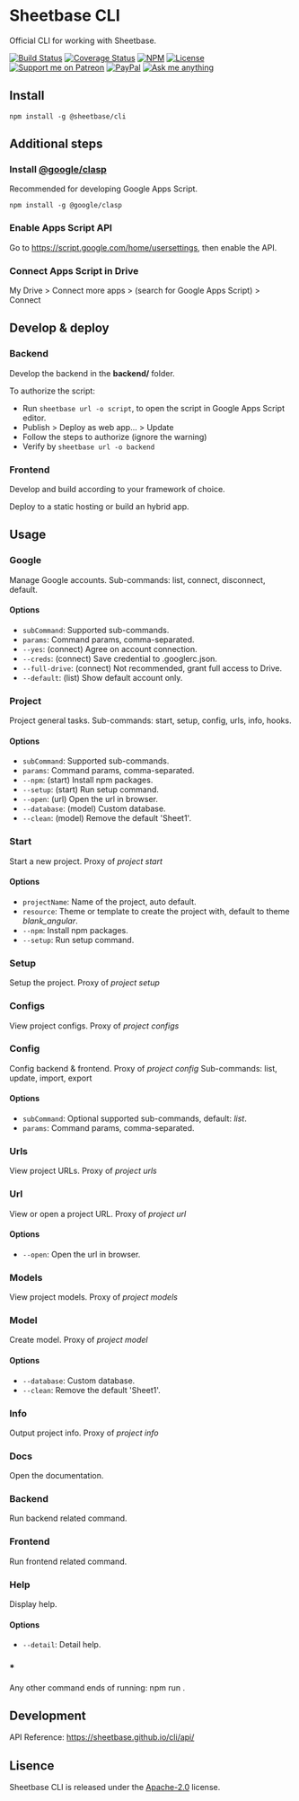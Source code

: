 # Sheetbase CLI

Official CLI for working with Sheetbase.

<!-- <block:header> -->

[![Build Status](https://travis-ci.org/sheetbase/cli.svg?branch=master)](https://travis-ci.org/sheetbase/cli) [![Coverage Status](https://coveralls.io/repos/github/sheetbase/cli/badge.svg?branch=master)](https://coveralls.io/github/sheetbase/cli?branch=master) [![NPM](https://img.shields.io/npm/v/@sheetbase/cli.svg)](https://www.npmjs.com/package/@sheetbase/cli) [![License][license_badge]][license_url] [![Support me on Patreon][badge_patreon]][patreon_url] [![PayPal][badge_paypal_donate]][paypal_donate_url] [![Ask me anything][badge_ask_me]][ask_me_url]

<!-- </block:header> -->

## Install

`npm install -g @sheetbase/cli`

## Additional steps

### Install [@google/clasp](https://github.com/google/clasp)

Recommended for developing Google Apps Script.

`npm install -g @google/clasp`

### Enable Apps Script API

Go to https://script.google.com/home/usersettings, then enable the API.

### Connect Apps Script in Drive

My Drive > Connect more apps > (search for Google Apps Script) > Connect

## Develop & deploy

### Backend

Develop the backend in the **backend/** folder.

To authorize the script:
- Run `sheetbase url -o script`, to open the script in Google Apps Script editor.
- Publish > Deploy as web app... > Update
- Follow the steps to authorize (ignore the warning)
- Verify by `sheetbase url -o backend`

### Frontend

Develop and build according to your framework of choice.

Deploy to a static hosting or build an hybrid app.

## Usage

### Google

Manage Google accounts.
Sub-commands: list, connect, disconnect, default.

#### Options

- `subCommand`: Supported sub-commands.
- `params`: Command params, comma-separated.
- `--yes`: (connect) Agree on account connection.
- `--creds`: (connect) Save credential to .googlerc.json.
- `--full-drive`: (connect) Not recommended, grant full access to Drive.
- `--default`: (list) Show default account only.

### Project

Project general tasks.
Sub-commands: start, setup, config, urls, info, hooks.

#### Options

- `subCommand`: Supported sub-commands.
- `params`: Command params, comma-separated.
- `--npm`: (start) Install npm packages.
- `--setup`: (start) Run setup command.
- `--open`: (url) Open the url in browser.
- `--database`: (model) Custom database.
- `--clean`: (model) Remove the default 'Sheet1'.

### Start

Start a new project.
Proxy of _project start_

#### Options

- `projectName`: Name of the project, auto default.
- `resource`: Theme or template to create the project with, default to theme _blank_angular_.
- `--npm`: Install npm packages.
- `--setup`: Run setup command.

### Setup

Setup the project.
Proxy of _project setup_

### Configs

View project configs.
Proxy of _project configs_

### Config

Config backend & frontend.
Proxy of _project config_
Sub-commands: list, update, import, export

#### Options

- `subCommand`: Optional supported sub-commands, default: _list_.
- `params`: Command params, comma-separated.

### Urls

View project URLs.
Proxy of _project urls_

### Url

View or open a project URL.
Proxy of _project url_

#### Options

- `--open`: Open the url in browser.

### Models

View project models.
Proxy of _project models_

### Model

Create model.
Proxy of _project model_

#### Options

- `--database`: Custom database.
- `--clean`: Remove the default 'Sheet1'.

### Info

Output project info.
Proxy of _project info_

### Docs

Open the documentation.

### Backend

Run backend related command.

### Frontend

Run frontend related command.

### Help

Display help.

#### Options

- `--detail`: Detail help.

### *

Any other command ends of running: npm run <cmd>.

## Development

API Reference: https://sheetbase.github.io/cli/api/

## Lisence

Sheetbase CLI is released under the [Apache-2.0](https://github.com/sheetbase/cli/blob/master/LICENSE) license.

<!-- <block:footer> -->

[license_badge]: https://img.shields.io/hexpm/l/plug.svg
[license_url]: https://github.com/sheetbase/cli/blob/master/LICENSE

[badge_patreon]: https://lamnhan.github.io/assets/images/badges/patreon.svg
[patreon_url]: https://www.patreon.com/lamnhan

[badge_paypal_donate]: https://lamnhan.github.io/assets/images/badges/paypal_donate.svg
[paypal_donate_url]: https://www.paypal.me/lamnhan

[badge_ask_me]: https://img.shields.io/badge/ask/me-anything-1abc9c.svg
[ask_me_url]: https://m.me/sheetbase

<!-- </block:footer> -->